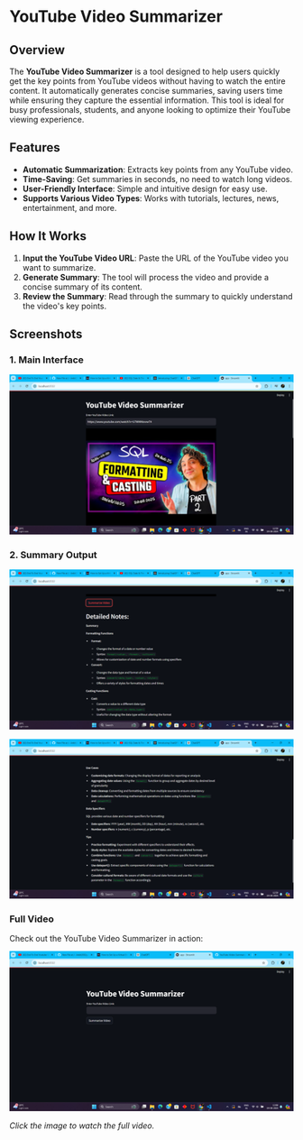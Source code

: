 # YouTube Video Summarizer

## Overview

The **YouTube Video Summarizer** is a tool designed to help users quickly get the key points from YouTube videos without having to watch the entire content. It automatically generates concise summaries, saving users time while ensuring they capture the essential information. This tool is ideal for busy professionals, students, and anyone looking to optimize their YouTube viewing experience.

## Features

- **Automatic Summarization**: Extracts key points from any YouTube video.
- **Time-Saving**: Get summaries in seconds, no need to watch long videos.
- **User-Friendly Interface**: Simple and intuitive design for easy use.
- **Supports Various Video Types**: Works with tutorials, lectures, news, entertainment, and more.

## How It Works

1. **Input the YouTube Video URL**: Paste the URL of the YouTube video you want to summarize.
2. **Generate Summary**: The tool will process the video and provide a concise summary of its content.
3. **Review the Summary**: Read through the summary to quickly understand the video's key points.

## Screenshots

### 1. Main Interface

![Main Interface](https://github.com/Ankit2002gaidhar/YouTube-Video-Summarizer/blob/main/Yt%20Video%20Summarizer/Summarizer%201.png)

### 2. Summary Output

![Summary Output](https://github.com/Ankit2002gaidhar/YouTube-Video-Summarizer/blob/main/Yt%20Video%20Summarizer/Summarizer%202.png)

![Summary Output](https://github.com/Ankit2002gaidhar/YouTube-Video-Summarizer/blob/main/Yt%20Video%20Summarizer/Summarizer%203.png)


### Full Video
Check out the YouTube Video Summarizer in action:

[![Video Summarizer Demo](https://github.com/Ankit2002gaidhar/YouTube-Video-Summarizer/blob/main/Screenshot%20(257).png)](https://github.com/Ankit2002gaidhar/YouTube-Video-Summarizer/blob/main/YT%20Video%20Summarizer.mp4)

*Click the image to watch the full video.*


